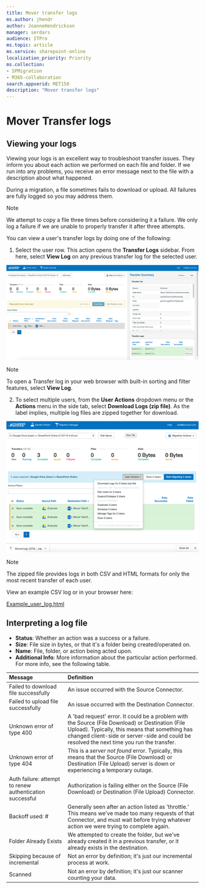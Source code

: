 ```yaml
---
title: Mover transfer logs
ms.author: jhendr
author: JoanneHendrickson
manager: serdars
audience: ITPro
ms.topic: article
ms.service: sharepoint-online
localization_priority: Priority
ms.collection: 
- SPMigration
- M365-collaboration
search.appverid: MET150
description: "Mover transfer logs"
---
```

# Mover Transfer logs

## Viewing your logs

Viewing your logs is an excellent way to troubleshoot transfer issues. They inform you about each action we performed on each file and folder. If we run into any problems, you receive an error message next to the file with a description about what happened.

During a migration, a file sometimes fails to download or upload. All failures are fully logged so you may address them.

>[!Note]
>We attempt to copy a file three times before considering it a failure. We only log a failure if we are unable to properly transfer it after three attempts.

You can view a user's transfer logs by doing one of the following:

1. Select the user row. This action opens the **Transfer Logs** sidebar. From here, select **View Log** on any previous transfer log for the selected user.

![view logs2](media/view_logs.png)

>[!Note]
>To open a Transfer log in your web browser with built-in sorting and filter features, select **View Log**.

2. To select multiple users, from the **User Actions** dropdown menu or the **Actions** menu in the side tab, select **Download Logs (zip file)**. As the label implies, multiple log files are zipped together for download.

![multiple logs](media/multiple_logs.png)

>[!Note]
>The zipped file provides logs in both CSV and HTML formats for only the most recent transfer of each user.

View an example CSV log or in your browser here:

[Example_user_log.html](https://github.com/MicrosoftDocs/OfficeDocs-SharePoint/blob/live/migration/downloads/example_user_log.html)

## Interpreting a log file

- **Status**: Whether an action was a success or a failure.
- **Size**: File size in bytes, or that it's a folder being created/operated on.
- **Name**: File, folder, or action being acted upon.
- **Additional Info**: More information about the particular action performed. For more info, see the following table.

|**Message**|**Definition**|
|:-----|:-----|
|Failed to download file successfully	|An issue occurred with the Source Connector.|
|Failed to upload file successfully	|An issue occurred with the Destination Connector.|
|Unknown error of type 400	|A 'bad request' error. It could be a problem with the Source (File Download) or Destination (File Upload). Typically, this means that something has changed client-side or server-side and could be resolved the next time you run the transfer.|
|Unknown error of type 404	|This is a *server not found* error. Typically, this means that the Source (File Download) or Destination (File Upload) server is down or experiencing a temporary outage.|
|Auth failure: attempt to renew authentication successful|	Authorization is failing either on the Source (File Download) or Destination (File Upload) Connector.|
|Backoff used: #|	Generally seen after an action listed as 'throttle.' This means we've made too many requests of that Connector, and must wait before trying whatever action we were trying to complete again.|
|Folder Already Exists|	We attempted to create the folder, but we've already created it in a previous transfer, or it already exists in the destination.|
|Skipping because of incremental	|Not an error by definition; it's just our incremental process at work.|
|Scanned|	Not an error by definition; it's just our scanner counting your data.|
